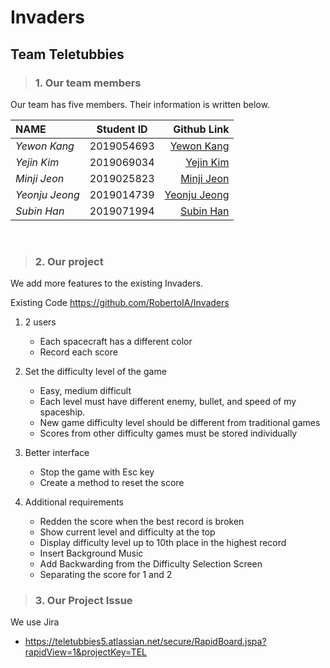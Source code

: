 # Invaders
## Team Teletubbies
> ### 1. Our team members
Our team has five members. Their information is written below.<br/>
 
| NAME            | Student ID    | Github Link            |
|:----------------|:-------------:| ----------------------:|
| _Yewon Kang_    | 2019054693    | [Yewon Kang](https://github.com/yewonkang00)  |
| _Yejin Kim_     | 2019069034    | [Yejin Kim](https://github.com/yejin00)       |
| _Minji Jeon_    | 2019025823    | [Minji Jeon](https://github.com/minji9924)    |
| _Yeonju Jeong_  | 2019014739    | [Yeonju Jeong](https://github.com/yeonjujeong)|
| _Subin Han_     | 2019071994    | [Subin Han](https://github.com/hansususu)     | 

<br/>

> ### 2. Our project
We add more features to the existing Invaders.

Existing Code
https://github.com/RobertoIA/Invaders


1. 2 users
   - Each spacecraft has a different color
   - Record each score

1. Set the difficulty level of the game
   - Easy, medium difficult
   - Each level must have different enemy, bullet, and speed of my spaceship.
   - New game difficulty level should be different from traditional games
   - Scores from other difficulty games must be stored individually

1. Better interface
   - Stop the game with Esc key
   - Create a method to reset the score

1. Additional requirements
   - Redden the score when the best record is broken
   - Show current level and difficulty at the top
   - Display difficulty level up to 10th place in the highest record
   - Insert Background Music
   - Add Backwarding from the Difficulty Selection Screen
   - Separating the score for 1 and 2

> ### 3. Our Project Issue
We use Jira
- https://teletubbies5.atlassian.net/secure/RapidBoard.jspa?rapidView=1&projectKey=TEL
